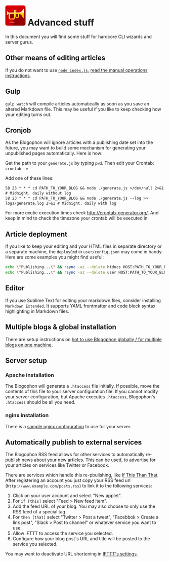 ![Blogophon -](blogophon.png) Advanced stuff
==============

In this document you will find some stuff for hardcore CLI wizards and server gurus.

Other means of editing articles
-------------------------------

If you do not want to use [`node index.js`](index.js), [read the manual operations instructions](manual.md).

Gulp
-----

`gulp watch` will compile articles automatically as soon as you save an altered Markdown file. This may be useful if you like to keep checking how your editing turns out.

Cronjob
-------

As the Blogophon will ignore articles with a publishing date set into the future, you may want to build some mechanism for generating your unpublished pages automatically. Here is how:

Get the path to your `generate.js` by typing `pwd`. Then edit your Crontab: `crontab -e`

Add one of these lines:

```
58 23 * * * cd PATH_TO_YOUR_BLOG && node ./generate.js >/dev/null 2>&1 # Midnight, daily without log
58 23 * * * cd PATH_TO_YOUR_BLOG && node ./generate.js --log >> logs/generate.log 2>&1 # Midnight, daily with log
```

For more exotic execution times check http://crontab-generator.org/. And keep in mind to check the timezone your crontab will be executed in.

Article deployment
------------------

If you like to keep your editing and your HTML files in separate directory or a separate machine, the `deployCmd` in `user/config.json` may come in handy. Here are some examples you might find useful:

```bash
echo \"Publishing...\" && rsync -az --delete htdocs HOST:PATH_TO_YOUR_BLOG && echo \"Published\" # Sync only published HTML files, keep Blogophon from live server
echo \"Publishing...\" && rsync -az --delete user HOST:PATH_TO_YOUR_BLOG && echo \"Published\"   # Sync only Markdown files, let publishing be done by Cronjob or Daemon
```

Editor
------

If you use Sublime Text for editing your markdown files, consider installing `Markdown Extended`. It supports YAML frontmatter and code block syntax highlighting in Markdown files.

Multiple blogs & global installation
------------------------------------

There are setup instructions on [hot to use Blogophon globally / for multiple blogs on one machine](global-installation.md).

Server setup
------------

### Apache installation

The Blogophon will generate a `.htaccess` file initially. If possible, move the contents of this file to your server configuration file. If you cannot modify your server configuration, but Apache executes `.htaccess`, Blogophon's `.htaccess` should be all you need.

### nginx installation

There is a [sample nginx configuration](nginx.conf) to use for your server.

Automatically publish to external services
------------------------------------------

The Blogophon RSS feed allows for other services to automatically re-publish news about your new articles. This can be used, to advertise for your articles on services like Twitter or Facebook.

There are services which handle this re-pbulishing, like [If This Than That](https://ifttt.com). After registering an account you just copy your RSS feed url (`http://www.example.com/posts.rss`) to link it to the following services:

1. Click on your user account and select "New applet".
2. For `if [this]` select "Feed > New feed item".
3. Add the feed URL of your blog. You may also choose to only use the RSS feed of a special tag.
4. For `then [that]` select "Twitter > Post a tweet", "Facebbok > Create a link post", "Slack > Post to channel" or whatever service you want to use.
5. Allow IFTTT to access the service you selected.
6. Configure how your blog post`s URL and title will be posted to the service you selected.

You may want to deactivate URL shortening in [IFTTT's settings](https://ifttt.com/settings).
